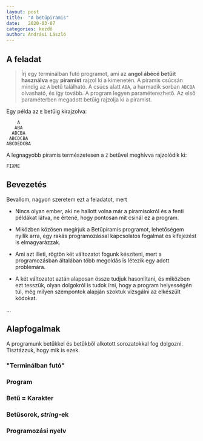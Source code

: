 ```yaml
---
layout: post
title:  "A betűpiramis"
date:   2020-03-07
categories: kezdő
author: Andrási László
---
```


## A feladat

> Írj egy terminálban futó programot, ami az **angol ábécé betűit használva** egy **piramist** rajzol ki a kimenetén.
> A piramis csúcsán mindig az `A` betű található. A csúcs alatt `ABA`, a harmadik sorban `ABCBA` olvasható, és így tovább.
> A program legyen paraméterezhető. Az első paraméterben megadott betűig rajzolja ki a piramist.

Egy példa az `E` betűig kirajzolva:

```
    A
   ABA
  ABCBA
 ABCDCBA
ABCDEDCBA
```

A legnagyobb piramis természetesen a `Z` betűvel meghívva rajzolódik ki:

```
FIXME
```


## Bevezetés

Bevallom, nagyon szeretem ezt a feladatot, mert

 * Nincs olyan ember, aki ne hallott volna már a piramisokról és a fenti példákat látva,
   ne értené, hogy pontosan mit csinál ez a program.

 * Miközben közösen megírjuk a Betűpiramis programot, lehetőségem nyílik arra, egy rakás programozással kapcsolatos
   fogalmat és kifejezést is elmagyarázzak.

 * Ami azt illeti, rögtön két változatot fogunk készíteni, mert a programozásban általában több megoldás is létezik egy adott problémára.

 * A két változatot aztán alaposan össze tudjuk hasonlítani, és miközben ezt tesszük, olyan dolgokról is tudok írni,
   hogy a program helyességén túl, még milyen szempontok alapján szoktuk vizsgálni az elkészült kódokat.

...


## Alapfogalmak

A programunk betűkkel és betűkből alkotott sorozatokkal fog dolgozni. Tisztázzuk, hogy mik is ezek.

### "Terminálban futó"

### Program

### Betű = Karakter

### Betűsorok, *string*-ek

### Programozási nyelv

